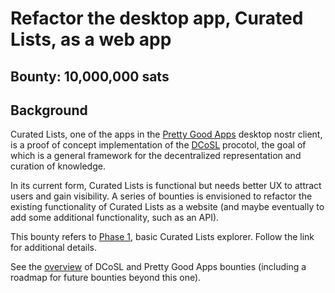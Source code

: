 # Refactor the desktop app, Curated Lists, as a web app

## Bounty: 10,000,000 sats

## Background

Curated Lists, one of the apps in the [Pretty Good Apps](https://github.com/wds4/pretty-good) desktop nostr client, is a proof of concept implementation of the [DCoSL](https://github.com/wds4/dcosl) procotol, the goal of which is a general framework for the decentralized representation and curation of knowledge.

In its current form, Curated Lists is functional but needs better UX to attract users and gain visibility. A series of bounties is envisioned to refactor the existing functionality of Curated Lists as a website (and maybe eventually to add some additional functionality, such as an API).

This bounty refers to [Phase 1](https://github.com/wds4/DCoSL/blob/main/bounties/curatedLists/phase1.md), basic Curated Lists explorer. Follow the link for additional details.

See the [overview](https://github.com/wds4/DCoSL/tree/main/bounties) of DCoSL and Pretty Good Apps bounties (including a roadmap for future bounties beyond this one).
